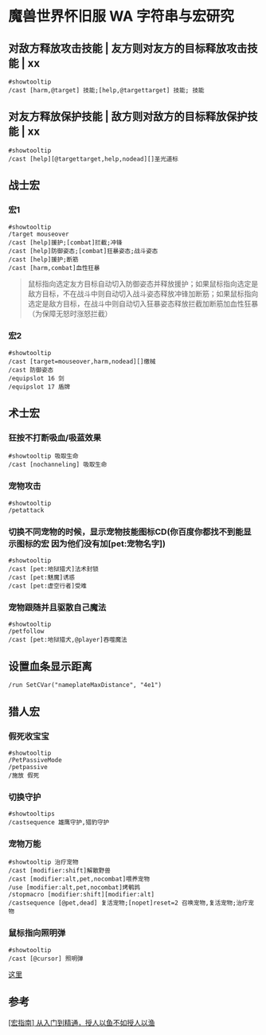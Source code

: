 # 魔兽世界怀旧服 WA 字符串与宏研究

## 对敌方释放攻击技能 | 友方则对友方的目标释放攻击技能 | xx

```
#showtooltip
/cast [harm,@target] 技能;[help,@targettarget] 技能; 技能
```

## 对友方释放保护技能 | 敌方则对敌方的目标释放保护技能 | xx

```
#showtooltip
/cast [help][@targettarget,help,nodead][]圣光道标
```

## 战士宏

### 宏1

```
#showtooltip
/target mouseover
/cast [help]援护;[combat]拦截;冲锋
/cast [help]防御姿态;[combat]狂暴姿态;战斗姿态
/cast [help]援护;断筋
/cast [harm,combat]血性狂暴
```

> 鼠标指向选定友方目标自动切入防御姿态并释放援护；如果鼠标指向选定是敌方目标，不在战斗中则自动切入战斗姿态释放冲锋加断筋；如果鼠标指向选定是敌方目标，在战斗中则自动切入狂暴姿态释放拦截加断筋加血性狂暴（为保障无怒时涨怒拦截）

### 宏2

```
#showtooltip
/cast [target=mouseover,harm,nodead][]缴械
/cast 防御姿态
/equipslot 16 剑
/equipslot 17 盾牌
```

## 术士宏
### 狂按不打断吸血/吸蓝效果

```
#showtooltip 吸取生命
/cast [nochanneling] 吸取生命
```
### 宠物攻击

```
#showtooltip
/petattack
```
### 切换不同宠物的时候，显示宠物技能图标CD(你百度你都找不到能显示图标的宏 因为他们没有加[pet:宠物名字])

```
#showtooltip
/cast [pet:地狱猎犬]法术封锁
/cast [pet:魅魔]诱惑
/cast [pet:虚空行者]受难
```
### 宠物跟随并且驱散自己魔法

```
#showtooltip
/petfollow
/cast [pet:地狱猎犬,@player]吞噬魔法
```

## 设置血条显示距离

```
/run SetCVar("nameplateMaxDistance", "4e1")
```


## 猎人宏

### 假死收宝宝

```
#showtooltip
/PetPassiveMode
/petpassive
/施放 假死
```

### 切换守护

```
#showtooltips
/castsequence 雄鹰守护,猎豹守护

```

### 宠物万能

```
#showtooltip 治疗宠物
/cast [modifier:shift]解散野兽
/cast [modifier:alt,pet,nocombat]喂养宠物
/use [modifier:alt,pet,nocombat]烤鹌鹑
/stopmacro [modifier:shift][modifier:alt]
/castsequence [@pet,dead] 复活宠物;[nopet]reset=2 召唤宠物,复活宠物;治疗宠物
```

### 鼠标指向照明弹

```
#showtooltip
/cast [@cursor] 照明弹
```
[这里](https://bbs.nga.cn/read.php?tid=18370262&rand=500)
## 参考

[[宏指南] 从入门到精通，授人以鱼不如授人以渔](https://nga.178.com/read.php?tid=17098451)